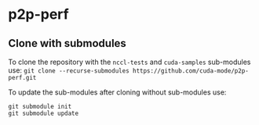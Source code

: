 # p2p-perf


## Clone with submodules

To clone the repository with the `nccl-tests` and `cuda-samples` sub-modules use: `git clone --recurse-submodules https://github.com/cuda-mode/p2p-perf.git`

To update the sub-modules after cloning without sub-modules use:

```
git submodule init
git submodule update
```
